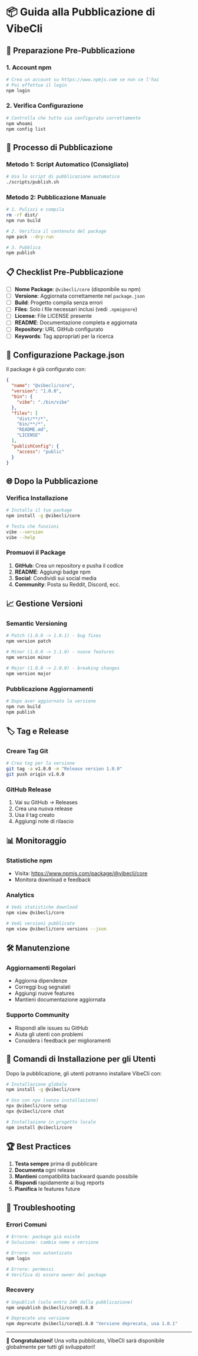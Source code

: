 # 📦 Guida alla Pubblicazione di VibeCli

## 🎯 **Preparazione Pre-Pubblicazione**

### 1. **Account npm**
```bash
# Crea un account su https://www.npmjs.com se non ce l'hai
# Poi effettua il login
npm login
```

### 2. **Verifica Configurazione**
```bash
# Controlla che tutto sia configurato correttamente
npm whoami
npm config list
```

## 🚀 **Processo di Pubblicazione**

### Metodo 1: Script Automatico (Consigliato)
```bash
# Usa lo script di pubblicazione automatico
./scripts/publish.sh
```

### Metodo 2: Pubblicazione Manuale
```bash
# 1. Pulisci e compila
rm -rf dist/
npm run build

# 2. Verifica il contenuto del package
npm pack --dry-run

# 3. Pubblica
npm publish
```

## 📋 **Checklist Pre-Pubblicazione**

- [ ] **Nome Package**: `@vibecli/core` (disponibile su npm)
- [ ] **Versione**: Aggiornata correttamente nel `package.json`
- [ ] **Build**: Progetto compila senza errori
- [ ] **Files**: Solo i file necessari inclusi (vedi `.npmignore`)
- [ ] **License**: File LICENSE presente
- [ ] **README**: Documentazione completa e aggiornata
- [ ] **Repository**: URL GitHub configurato
- [ ] **Keywords**: Tag appropriati per la ricerca

## 🔧 **Configurazione Package.json**

Il package è già configurato con:
```json
{
  "name": "@vibecli/core",
  "version": "1.0.0",
  "bin": {
    "vibe": "./bin/vibe"
  },
  "files": [
    "dist/**/*",
    "bin/**/*",
    "README.md",
    "LICENSE"
  ],
  "publishConfig": {
    "access": "public"
  }
}
```

## 🌐 **Dopo la Pubblicazione**

### Verifica Installazione
```bash
# Installa il tuo package
npm install -g @vibecli/core

# Testa che funzioni
vibe --version
vibe --help
```

### Promuovi il Package
1. **GitHub**: Crea un repository e pusha il codice
2. **README**: Aggiungi badge npm
3. **Social**: Condividi sui social media
4. **Community**: Posta su Reddit, Discord, ecc.

## 📈 **Gestione Versioni**

### Semantic Versioning
```bash
# Patch (1.0.0 -> 1.0.1) - bug fixes
npm version patch

# Minor (1.0.0 -> 1.1.0) - nuove features
npm version minor

# Major (1.0.0 -> 2.0.0) - breaking changes
npm version major
```

### Pubblicazione Aggiornamenti
```bash
# Dopo aver aggiornato la versione
npm run build
npm publish
```

## 🏷️ **Tag e Release**

### Creare Tag Git
```bash
# Crea tag per la versione
git tag -a v1.0.0 -m "Release version 1.0.0"
git push origin v1.0.0
```

### GitHub Release
1. Vai su GitHub → Releases
2. Crea una nuova release
3. Usa il tag creato
4. Aggiungi note di rilascio

## 📊 **Monitoraggio**

### Statistiche npm
- Visita: https://www.npmjs.com/package/@vibecli/core
- Monitora download e feedback

### Analytics
```bash
# Vedi statistiche download
npm view @vibecli/core

# Vedi versioni pubblicate
npm view @vibecli/core versions --json
```

## 🛠️ **Manutenzione**

### Aggiornamenti Regolari
- Aggiorna dipendenze
- Correggi bug segnalati
- Aggiungi nuove features
- Mantieni documentazione aggiornata

### Supporto Community
- Rispondi alle issues su GitHub
- Aiuta gli utenti con problemi
- Considera i feedback per miglioramenti

## 🎯 **Comandi di Installazione per gli Utenti**

Dopo la pubblicazione, gli utenti potranno installare VibeCli con:

```bash
# Installazione globale
npm install -g @vibecli/core

# Uso con npx (senza installazione)
npx @vibecli/core setup
npx @vibecli/core chat

# Installazione in progetto locale
npm install @vibecli/core
```

## 🏆 **Best Practices**

1. **Testa sempre** prima di pubblicare
2. **Documenta** ogni release
3. **Mantieni** compatibilità backward quando possibile
4. **Rispondi** rapidamente ai bug reports
5. **Pianifica** le features future

## 🚨 **Troubleshooting**

### Errori Comuni
```bash
# Errore: package già esiste
# Soluzione: cambia nome o versione

# Errore: non autenticato
npm login

# Errore: permessi
# Verifica di essere owner del package
```

### Recovery
```bash
# Unpublish (solo entro 24h dalla pubblicazione)
npm unpublish @vibecli/core@1.0.0

# Deprecate una versione
npm deprecate @vibecli/core@1.0.0 "Versione deprecata, usa 1.0.1"
```

---

🎉 **Congratulazioni!** Una volta pubblicato, VibeCli sarà disponibile globalmente per tutti gli sviluppatori!
